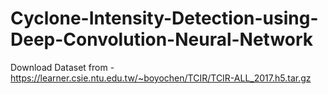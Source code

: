# Cyclone-Intensity-Detection-using-Deep-Convolution-Neural-Network

Download Dataset from - https://learner.csie.ntu.edu.tw/~boyochen/TCIR/TCIR-ALL_2017.h5.tar.gz

